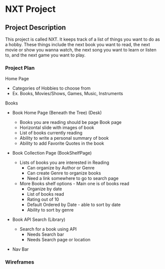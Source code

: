 # NXT Project



## Project Description

This project is called NXT.  It keeps track of a list of things you want to do as a hobby.  These things include the next book you want to read, the next movie or show you wanna watch, the next song you want to learn or listen to, and the next game you want to play.

### Project Plan

Home Page
* Categories of Hobbies to choose from
* Ex. Books, Movies/Shows, Games, Music, Instruments 
 
Books
* Book Home Page (Beneath the Tree) (Desk)
    * Books you are reading should be page Book page
    * Horizontal slide with images of book
    * List of books currently reading
    * Ability to write a personal summary of book
    * Ability to add Favorite Quotes in the book

* Book Collection Page (BookShelfPage)
    * Lists of books you are interested in Reading
        * Can organize by Author or Genre
        * Can create Genre to organize books
        * Need a link somewhere to go to search page 
    * More Books shelf options - Main one is of books read
        * Organize by date
        * List of books read
        * Rating out of 10
        * Default Ordered by Date - able to sort by date 
        * Ability to sort by genre
* Book API Search (Library)
    * Search for a book using API
        * Needs Search bar
        * Needs Search page or location
* Nav Bar

### Wireframes
